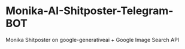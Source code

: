 # Monika-AI-Shitposter-Telegram-BOT
Monika Shitposter on google-generativeai + Google Image Search API

